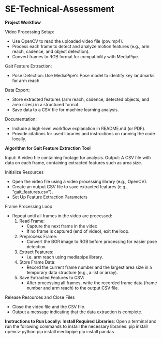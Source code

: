 # SE-Technical-Assessment

**Project Workflow**

Video Processing Setup:

- Use OpenCV to read the uploaded video file (pov.mp4).
- Process each frame to detect and analyze motion features (e.g., arm reach, cadence, and object detection).
- Convert frames to RGB format for compatibility with MediaPipe.

Gait Feature Extraction:

- Pose Detection: Use MediaPipe's Pose model to identify key landmarks for arm reach.

Data Export:

- Store extracted features (arm reach, cadence, detected objects, and area sizes) in a structured format.
- Save data to a CSV file for machine learning analysis.
  
Documentation:

- Include a high-level workflow explanation in README.md (or PDF).
- Provide citations for used libraries and instructions on running the code locally.
  

**Algorithm for Gait Feature Extraction Tool**

Input: A video file containing footage for analysis.
Output: A CSV file with data on each frame, containing extracted features such as area size.

Initialize Resources

- Open the video file using a video processing library (e.g., OpenCV).
- Create an output CSV file to save extracted features (e.g., "gait_features.csv").
- Set Up Feature Extraction Parameters

Frame Processing Loop

- Repeat until all frames in the video are processed:
    1) Read Frame:
       - Capture the next frame in the video.
       - If no frame is captured (end of video), exit the loop.
    2) Preprocess Frame:
       - Convert the BGR image to RGB before processing for easier pose detection.
    3) Extract Features:
       - i.e. arm reach using mediapipe library.
    5) Store Frame Data:
       - Record the current frame number and the largest area size in a temporary data structure (e.g., a list or array).
    6) Save Extracted Features to CSV:
       - After processing all frames, write the recorded frame data (frame number and arm reach) to the output CSV file.
        
Release Resources and Close Files

- Close the video file and the CSV file.
- Output a message indicating that the data extraction is complete.

**Instructions to Run Locally:**
**Install Required Libraries**:
   Open a terminal and run the following commands to install the necessary libraries:
   pip install opencv-python
   pip install mediapipe
   pip install pandas
